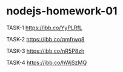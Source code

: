 # nodejs-homework-01

TASK-1
https://ibb.co/YyPLRfL

TASK-2
https://ibb.co/qmfrwq8

TASK-3
https://ibb.co/nR5P8zh

TASK-4
https://ibb.co/hWjSzMQ
